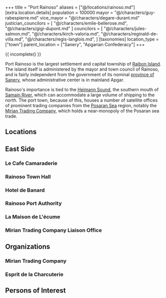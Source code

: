 +++
title = "Port Rainoso"
aliases = ["@/locations/rainoso.md"]
[extra.location.details]
population = 100000
mayor = "@/characters/guy-rabespierre.md"
vice_mayor = "@/characters/degare-durant.md"
justician_councilors = [
  "@/characters/emile-bellerose.md",
  "@/characters/gigi-dupont.md"
]
councilors = [
  "@/characters/jules-salmon.md",
  "@/characters/kirch-valoria.md",
  "@/characters/reginald-de-villa.md",
  "@/characters/regis-langlois.md",
]
[taxonomies]
location_type = ["town"]
parent_location = ["Sanery", "Apgarian Confederacy"]
+++

{{ incomplete() }}

Port Rainoso is the largest settlement and capital township of [Raibon Island](@/locations/raibon-island.md). The island itself is administered by the mayor and town council of Rainoso, and is fairly independent from the government of its nominal  [province of Sanery](@/locations/sanery.md), whose administrative center is in mainland Apgar.

Rainoso's importance is tied to the [Heimann Sound](@/locations/heimann-sound.md), the southern mouth of [Samain River](@/locations/samain-river.md), which can accommodate a large volume of shipping to the north. The port town, because of this, houses a number of satellite offices of prominent trading companies from the [Posaran Sea](@/locations/posaran-sea.md) region, notably the [Mirian Trading Company](@/organizations/mirian-trading-company.md), which holds a near-monopoly of the Posaran sea trade.

## Locations

## East Side
### Le Cafe Camaraderie

### Rainoso Town Hall

### Hotel de Banard

### Rainoso Port Authority

### La Maison de L'écume

### Mirian Trading Company Liaison Office

## Organizations
### Mirian Trading Company

### Esprit de la Charcuterie

## Persons of Interest
